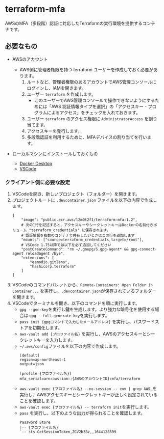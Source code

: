 # terraform-mfa

AWSのMFA（多段階）認証に対応したTerraformの実行環境を提供するコンテナです。

## 必要なもの

- AWSのアカウント
    - AWS側に管理者権限を持つ terraform ユーザーを作成しておく必要があります。
        1. ルートなど、管理者権限のあるアカウントでAWS管理コンソールにログインし、IAMを開きます。
        1. ユーザー `terraform` を作成します。
            * このユーザーでAWS管理コンソールで操作できないようにするためには「AWS 認証情報タイプを選択」の「アクセスキー - プログラムによるアクセス」をチェックを入れておきます。
        1. ユーザー `terraform` のアクセス権限に `AdministratorAccess` を割り当てます。
        1. アクセスキーを発行します。
        1. 多段階認証を利用するために、MFAデバイスの割り当てを行います。

- ローカルマシンにインストールしておくもの
    - [Docker Desktop](https://www.docker.com/products/docker-desktop/)
    - [VSCode](https://code.visualstudio.com/download)

### クライアント側に必要な設定

1. VSCodeを開き、新しいプロジェクト（フォルダー）を開きます。
1. プロジェクトルートに `.devcontainer.json` ファイルを以下の内容で作成します。
    ```
    {
        "image": "public.ecr.aws/l2m0t2f1/terraform-mfa:1.2",
        # 次の1行を記述すると、アクセスキーやシークレットキーはDockerの名前付きボリューム "terraform_credentials" に保存されます。
        # 認証情報を複数のコンテナで共有したいときはこの行を追加します
        "mounts": ["source=terraform_credentials,target=/root"],
        # VSCode 1.75以降では以下を必ず追加してください
        "postCreateCommand": "rm ~/.gnupg/S.gpg-agent* && gpg-connect-agent reloadagent /bye",
        "extensions": [
            "eamodio.gitlens",
            "hashicorp.terraform"
        ]
    }
    ```
1. VSCodeのコマンドパレットから、`Remote-Containers: Open Folder in Container...` を実行し、`.devcontainer.json`が保存されているフォルダーを開きます。
1. VSCodeでターミナルを開き、以下のコマンドを順に実行します。
    * `gpg --gen-key`を実行し鍵を生成します。より強力な暗号化を使用する場合は `gpg --full-generate-key`を実行します。
    * `pass init {gpgコマンドで入力したメールアドレス}` を実行し、パスワードストアを初期化します。
    * `aws-vault add {プロファイル名}` を実行し、AWSのアクセスキーとシークレットキーを入力します。
    * `~/.aws/config`ファイルを以下の内容で作成します。
        ```
        [default]
        region=ap-northeast-1
        output=json

        [profile {プロファイル名}]
        mfa_serial=arn:aws:iam::{AWSのアカウントID}:mfa/terraform
        ```
    * `aws-vault exec {プロファイル名} --no-session -- env | grep AWS_`を実行し、AWSアクセスキーとシークレットキーが正しく設定されていることを確認します。
    * `aws-vault exec {プロファイル名} -- terraform init`を実行します。
    * `pass` を実行し、以下のような出力が得られることを確認します。     
        ```
        Password Store
        |-- {プロファイル名}
        `-- sts.GetSessionToken,ZGV2b3Bz,,1644128599
        ```
